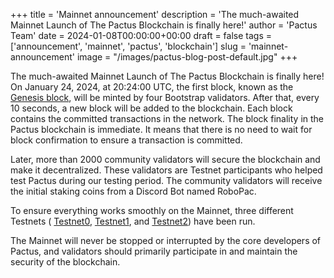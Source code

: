 +++
title = 'Mainnet announcement'
description = 'The much-awaited Mainnet Launch of The Pactus Blockchain is finally here!'
author = 'Pactus Team'
date = 2024-01-08T00:00:00+00:00
draft = false
tags = ['announcement', 'mainnet', 'pactus', 'blockchain']
slug = 'mainnet-announcement'
image = "/images/pactus-blog-post-default.jpg"
+++

The much-awaited Mainnet Launch of The Pactus Blockchain is finally here!
On January 24, 2024, at 20:24:00 UTC, the first block, known as the [Genesis block](https://docs.pactus.org/protocol/blockchain/genesis/),
will be minted by four Bootstrap validators.
After that, every 10 seconds, a new block will be added to the blockchain.
Each block contains the committed transactions in the network.
The block finality in the Pactus blockchain is immediate.
It means that there is no need to wait for block confirmation to ensure a transaction is committed.

Later, more than 2000 community validators will secure the blockchain and make it decentralized.
These validators are Testnet participants who helped test Pactus during our testing period.
The community validators will receive the initial staking coins from a Discord Bot named RoboPac.

To ensure everything works smoothly on the Mainnet, three different Testnets (
[Testnet0](https://pactus.org/blog/2023/04/21/testnet-0-concluded.html),
[Testnet1](https://pactus.org/blog/2023/08/01/testnet-1-concluded.html), and
[Testnet2](https://pactus.org/blog/2023/10/15/testnet-2-launched.html)) have been run.

The Mainnet will never be stopped or interrupted by the core developers of Pactus,
and validators should primarily participate in and maintain the security of the blockchain.